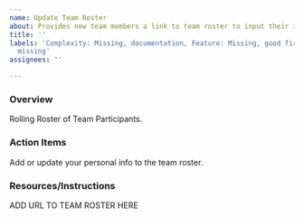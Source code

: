 ```yaml
---
name: Update Team Roster
about: Provides new team members a link to team roster to input their information
title: ''
labels: 'Complexity: Missing, documentation, Feature: Missing, good first issue, Role:
  missing'
assignees: ''

---
```


### Overview
Rolling Roster of Team Participants.

### Action Items
Add or update your personal info to the team roster.

### Resources/Instructions
ADD URL TO TEAM ROSTER HERE
